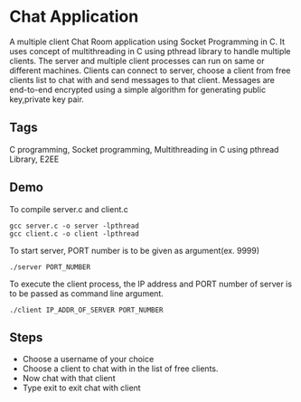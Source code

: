 # Chat Application

A multiple client Chat Room application using Socket Programming in C. It uses concept of multithreading in C using pthread library to handle multiple clients. The server and multiple client processes can run on same or different machines. Clients can connect to server, choose a client from free clients list to chat with and send messages to that client. Messages are end-to-end encrypted using a simple algorithm for generating public key,private key pair.

## Tags

C programming, Socket programming, Multithreading in C using pthread Library, E2EE

## Demo

To compile server.c and client.c

```
gcc server.c -o server -lpthread
gcc client.c -o client -lpthread
```

To start server, PORT number is to be given as argument(ex. 9999)

```
./server PORT_NUMBER
````

To execute the client process, the IP address and PORT number of server is to be passed as command line argument.
```
./client IP_ADDR_OF_SERVER PORT_NUMBER
```

## Steps

* Choose a username of your choice
* Choose a client to chat with in the list of free clients.
* Now chat with that client
* Type exit to exit chat with client
